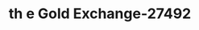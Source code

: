 ---
f_zip-code: 96080
f_state-code: CA
title: th e Gold Exchange-27492
f_phone: 530-528-8000
f_city-only: Red Bluff
f_address: 413 Walnut Street Red Bluff
f_location-unique-id: '27492'
slug: th-e-gold-exchange-27492
updated-on: '2024-05-30T13:46:58.046Z'
created-on: '2024-05-30T13:36:59.803Z'
published-on: '2024-05-30T13:54:32.469Z'
f_city-state: cms/city/red-bluff-ca.md
f_company: cms/company/th-e-gold-exchange.md
f_state: cms/state/california.md
layout: '[payday-loan].html'
tags: payday-loan
---